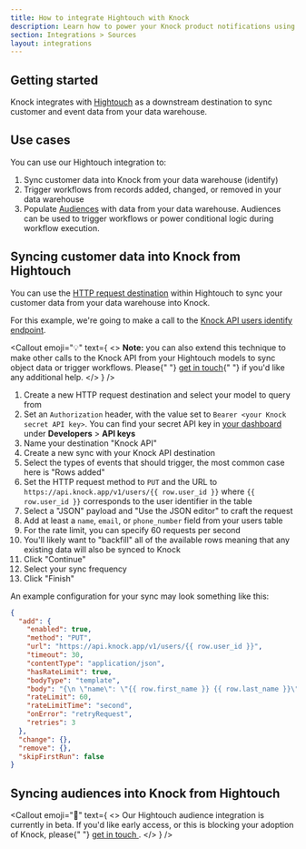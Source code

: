 ```yaml
---
title: How to integrate Hightouch with Knock
description: Learn how to power your Knock product notifications using synced data from your data warehouse using Hightouch.
section: Integrations > Sources
layout: integrations
---
```


## Getting started

Knock integrates with [Hightouch](https://hightouch.com) as a downstream destination to sync customer and event data from your data warehouse.

## Use cases

You can use our Hightouch integration to:

1. Sync customer data into Knock from your data warehouse (identify)
2. Trigger workflows from records added, changed, or removed in your data warehouse
3. Populate [Audiences](/concepts/audiences) with data from your data warehouse. Audiences can be used to trigger workflows or power conditional logic during workflow execution.

## Syncing customer data into Knock from Hightouch

You can use the [HTTP request destination](https://hightouch.com/docs/destinations/http-request) within Hightouch to sync your customer data from your data warehouse into Knock.

For this example, we're going to make a call to the [Knock API users identify endpoint](/reference#identify-user).

<Callout
  emoji="💡"
  text={
    <>
      <strong>Note:</strong> you can also extend this technique to make other
      calls to the Knock API from your Hightouch models to sync object data or
      trigger workflows. Please{" "}
      <a href="mailto:support@knock.app?subject=Hightouch help">get in touch</a>{" "}
      if you'd like any additional help.
    </>
  }
/>

1. Create a new HTTP request destination and select your model to query from
2. Set an `Authorization` header, with the value set to `Bearer <your Knock secret API key>`. You can find your secret API key in [your dashboard](https://dashboard.knock.app) under **Developers** > **API keys**
3. Name your destination "Knock API"
4. Create a new sync with your Knock API destination
5. Select the types of events that should trigger, the most common case here is "Rows added"
6. Set the HTTP request method to `PUT` and the URL to `https://api.knock.app/v1/users/{{ row.user_id }}` where `{{ row.user_id }}` corresponds to the user identifier in the table
7. Select a "JSON" payload and "Use the JSON editor" to craft the request
8. Add at least a `name`, `email`, or `phone_number` field from your users table
9. For the rate limit, you can specify 60 requests per second
10. You'll likely want to "backfill" all of the available rows meaning that any existing data will also be synced to Knock
11. Click "Continue"
12. Select your sync frequency
13. Click "Finish"

An example configuration for your sync may look something like this:

```json title="Example sync configuration"
{
  "add": {
    "enabled": true,
    "method": "PUT",
    "url": "https://api.knock.app/v1/users/{{ row.user_id }}",
    "timeout": 30,
    "contentType": "application/json",
    "hasRateLimit": true,
    "bodyType": "template",
    "body": "{\n \"name\": \"{{ row.first_name }} {{ row.last_name }}\",\n \"email\": \"{{ row.email_address }}\",\n \"phone_number\": \"{{ row.phone_number }}\"\n}",
    "rateLimit": 60,
    "rateLimitTime": "second",
    "onError": "retryRequest",
    "retries": 3
  },
  "change": {},
  "remove": {},
  "skipFirstRun": false
}
```

## Syncing audiences into Knock from Hightouch

<Callout
  emoji="🚧"
  text={
    <>
      Our Hightouch audience integration is currently in beta. If you'd like
      early access, or this is blocking your adoption of Knock, please{" "}
      <a href="mailto:support@knock.app?subject=Hightouch audience integration">
        get in touch
      </a>
      .
    </>
  }
/>

